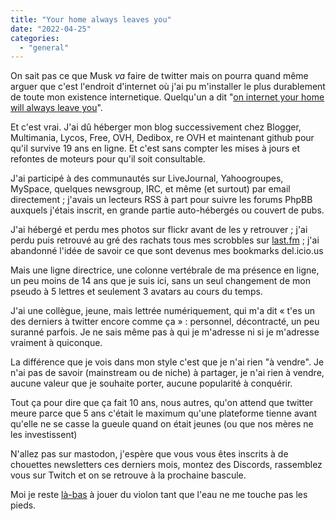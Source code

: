 ```yaml
---
title: "Your home always leaves you"
date: "2022-04-25"
categories: 
  - "general"
---
```


On sait pas ce que Musk _va_ faire de twitter mais on pourra quand même arguer que c'est l'endroit d'internet où j'ai pu m'installer le plus durablement de toute mon existence internetique. Quelqu'un a dit "[on internet your home will always leave you](https://twitter.com/racheline_m/status/1518599470660915201?s=61&t=E3qs74LtBkagjXNKftDNzA)".

Et c'est vrai. 
J'ai dû héberger mon blog successivement chez Blogger, Multimania, Lycos, Free, OVH, Dedibox, re OVH et maintenant github pour qu'il survive 19 ans en ligne. Et c'est sans compter les mises à jours et refontes de moteurs pour qu'il soit consultable.

J'ai participé à des communautés sur LiveJournal, Yahoogroupes, MySpace, quelques newsgroup, IRC, et même (et surtout) par email directement ; j'avais un lecteurs RSS à part pour suivre les forums PhpBB auxquels j'étais inscrit, en grande partie auto-hébergés ou couvert de pubs.

J'ai hébergé et perdu mes photos sur flickr avant de les y retrouver ; j'ai perdu puis retrouvé au gré des rachats tous mes scrobbles sur [last.fm](http://www.last.fm/user/DoctorJu) ; j'ai abandonné l'idée de savoir ce que sont devenus mes bookmarks del.icio.us

Mais une ligne directrice, une colonne vertébrale de ma présence en ligne, un peu moins de 14 ans que je suis ici, sans un seul changement de mon pseudo à 5 lettres et seulement 3 avatars au cours du temps.

J'ai une collègue, jeune, mais lettrée numériquement, qui m'a dit « t'es un des derniers à twitter encore comme ça » : personnel, décontracté, un peu suranné parfois. Je ne sais même pas à qui je m'adresse ni si je m'adresse vraiment à quiconque.

La différence que je vois dans mon style c'est que je n'ai rien "à vendre". Je n'ai pas de savoir (mainstream ou de niche) à partager, je n'ai rien à vendre, aucune valeur que je souhaite porter, aucune popularité à conquérir.

Tout ça pour dire que ça fait 10 ans, nous autres, qu'on attend que twitter meure parce que 5 ans c'était le maximum qu'une plateforme tienne avant qu'elle ne se casse la gueule quand on était jeunes (ou que nos mères ne les investissent)

N'allez pas sur mastodon, j'espère que vous vous êtes inscrits à de chouettes newsletters ces derniers mois, montez des Discords, rassemblez vous sur Twitch et on se retrouve à la prochaine bascule.

Moi je reste [là-bas](https://twitter.com/smwhr/) à jouer du violon tant que l'eau ne me touche pas les pieds.
